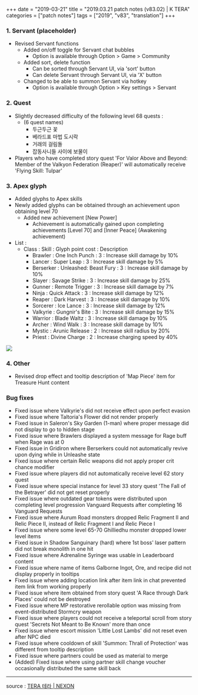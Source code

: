 +++
date = "2019-03-21"
title = "2019.03.21 patch notes (v83.02) | K TERA"
categories = ["patch notes"]
tags = ["2019", "v83", "translation"]
+++

### 1. Servant (placeholder)
- Revised Servant functions
  - Added on/off toggle for Servant chat bubbles
    - Option is available through Option > Game > Community
  - Added sort, delete function
    - Can be sorted through Servant UI, via 'sort' button
    - Can delete Servant through Servant UI, via 'X' button
  - Changed to be able to summon Servant via hotkey
    - Option is available through Option > Key settings > Servant

### 2. Quest
- Slightly decreased difficulty of the following level 68 quests :
  - (6 quest names)
    - 두근두근 꽃
    - 베라드표 마법 도시락
    - 거래의 걸림돌
    - 잡동사니들 사이에 보물이
- Players who have completed story quest 'For Valor Above and Beyond: Member of the Valkyon Federation (Reaper)' will automatically receive 'Flying Skill: Tulpar'

### 3. Apex glyph
- Added glyphs to Apex skills
- Newly added glyphs can be obtained through an achievement upon obtaining level 70
  - Added new achievement [New Power]
    - Achievement is automatically gained upon completing achievements [Level 70] and [Inner Peace] (Awakening achievement)
- List :
  - Class : Skill : Glyph point cost : Description
    - Brawler : One Inch Punch : 3 : Increase skill damage by 10%
    - Lancer : Super Leap : 3 : Increase skill damage by 5%
    - Berserker : Unleashed: Beast Fury : 3 : Increase skill damage by 10%
    - Slayer : Savage Strike : 3 : Increase skill damage by 25%
    - Gunner : Remote Trigger : 3 : Increase skill damage by 7%
    - Ninja : Quick Attack : 3 : Increase skill damage by 12%
    - Reaper : Dark Harvest : 3 : Increase skill damage by 10%
    - Sorcerer : Ice Lance : 3 : Increase skill damage by 12%
    - Valkyrie : Gungnir's Bite : 3 : Increase skill damage by 15%
    - Warrior : Blade Waltz : 3 : Increase skill damage by 10%
    - Archer : Wind Walk : 3 : Increase skill damage by 10%
    - Mystic : Arunic Release : 2 : Increase skill radius by 20%
    - Priest : Divine Charge : 2 : Increase charging speed by 40%

![](/images/patch/v83-02_1.png)

### 4. Other
- Revised drop effect and tooltip description of 'Map Piece' item for Treasure Hunt content

### Bug fixes
- Fixed issue where Valkyrie's did not receive effect upon perfect evasion
- Fixed issue where Taltoria's Flower did not render properly
- Fixed issue in Saleron's Sky Garden (1-man) where proper message did not display to go to hidden stage
- Fixed issue where Brawlers displayed a system message for Rage buff when Rage was at 0
- Fixed issue in Gridiron where Berserkers could not automatically revive upon dying while in Unleashe state
- Fixed issue where certain Relic weapons did not apply proper crit chance modifier
- Fixed issue where players did not automatically receive level 62 story quest
- Fixed issue where special instance for level 33 story quest 'The Fall of the Betrayer' did not get reset properly
- Fixed issue where outdated gear tokens were distributed upon completing level progression Vanguard Requests after completing 16 Vanguard Requests
- Fixed issue where Aurum Road monsters dropped Relic Fragment II and Relic Piece II, instead of Relic Fragment I and Relic Piece I
- Fixed issue where some level 65-70 Ghilliedhu monster dropped lower level items
- Fixed issue in Shadow Sanguinary (hard) where 1st boss' laser pattern did not break monolith in one hit
- Fixed issue where Adrenaline Syringe was usable in Leaderboard content
- Fixed issue where name of items Galborne Ingot, Ore, and recipe did not display properly in tooltips
- Fixed issue where adding location link after item link in chat prevented item link from working properly
- Fixed issue where item obtained from story quest 'A Race through Dark Places' could not be destroyed
- Fixed issue where MP restorative rerollable option was missing from event-distributed Stormcry weapon
- Fixed issue where players could not receive a teleportal scroll from story quest 'Secrets Not Meant to Be Known' more than once
- Fixed issue where escort mission 'Little Lost Lambs' did not reset even after NPC died
- Fixed issue where cooldown of skill 'Summon: Thrall of Protection' was different from tooltip description
- Fixed issue where partners could be used as material to merge
- (Added) Fixed issue where using partner skill change voucher occasionally distributed the same skill back

----

source : [TERA 테라 | NEXON](http://tera.nexon.com/news/update/view.aspx?n4articlesn=384)
